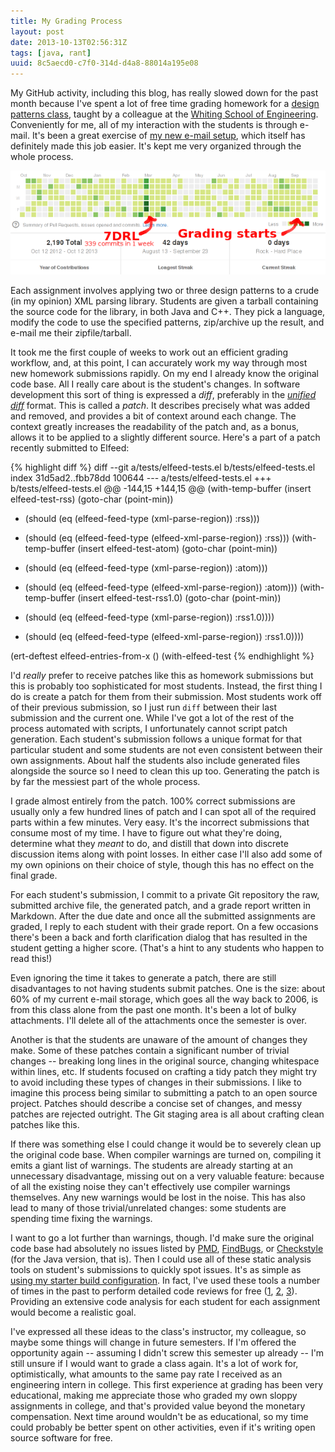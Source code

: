 ```yaml
---
title: My Grading Process
layout: post
date: 2013-10-13T02:56:31Z
tags: [java, rant]
uuid: 8c5aecd0-c7f0-314d-d4a8-88014a195e08
---
```


My GitHub activity, including this blog, has really slowed down for
the past month because I've spent a lot of free time grading homework
for a [design patterns class][class], taught by a colleague at the
[Whiting School of Engineering][wse]. Conveniently for me, all of my
interaction with the students is through e-mail. It's been a great
exercise of [my new e-mail setup][mail], which itself has definitely
made this job easier. It's kept me very organized through the whole
process.

![](/img/screenshot/github-dropoff.png)

Each assignment involves applying two or three design patterns to a
crude (in my opinion) XML parsing library. Students are given a
tarball containing the source code for the library, in both Java and
C++. They pick a language, modify the code to use the specified
patterns, zip/archive up the result, and e-mail me their
zipfile/tarball.

It took me the first couple of weeks to work out an efficient grading
workflow, and, at this point, I can accurately work my way through
most new homework submissions rapidly. On my end I already know the
original code base. All I really care about is the student's changes.
In software development this sort of thing is expressed a *diff*,
preferably in the [*unified diff*][unidiff] format. This is called a
*patch*. It describes precisely what was added and removed, and
provides a bit of context around each change. The context greatly
increases the readability of the patch and, as a bonus, allows it to
be applied to a slightly different source. Here's a part of a patch
recently submitted to Elfeed:

{% highlight diff %}
diff --git a/tests/elfeed-tests.el b/tests/elfeed-tests.el
index 31d5ad2..fbb78dd 100644
--- a/tests/elfeed-tests.el
+++ b/tests/elfeed-tests.el
@@ -144,15 +144,15 @@
   (with-temp-buffer
     (insert elfeed-test-rss)
     (goto-char (point-min))
-    (should (eq (elfeed-feed-type (xml-parse-region)) :rss)))
+    (should (eq (elfeed-feed-type (elfeed-xml-parse-region)) :rss)))
   (with-temp-buffer
     (insert elfeed-test-atom)
     (goto-char (point-min))
-    (should (eq (elfeed-feed-type (xml-parse-region)) :atom)))
+    (should (eq (elfeed-feed-type (elfeed-xml-parse-region)) :atom)))
   (with-temp-buffer
     (insert elfeed-test-rss1.0)
     (goto-char (point-min))
-    (should (eq (elfeed-feed-type (xml-parse-region)) :rss1.0))))
+    (should (eq (elfeed-feed-type (elfeed-xml-parse-region)) :rss1.0))))

 (ert-deftest elfeed-entries-from-x ()
   (with-elfeed-test
{% endhighlight %}

I'd *really* prefer to receive patches like this as homework
submissions but this is probably too sophisticated for most students.
Instead, the first thing I do is create a patch for them from their
submission. Most students work off of their previous submission, so I
just run `diff` between their last submission and the current one.
While I've got a lot of the rest of the process automated with
scripts, I unfortunately cannot script patch generation. Each
student's submission follows a unique format for that particular
student and some students are not even consistent between their own
assignments. About half the students also include generated files
alongside the source so I need to clean this up too. Generating the
patch is by far the messiest part of the whole process.

I grade almost entirely from the patch. 100% correct submissions are
usually only a few hundred lines of patch and I can spot all of the
required parts within a few minutes. Very easy. It's the incorrect
submissions that consume most of my time. I have to figure out what
they're doing, determine what they *meant* to do, and distill that
down into discrete discussion items along with point losses. In either
case I'll also add some of my own opinions on their choice of style,
though this has no effect on the final grade.

For each student's submission, I commit to a private Git repository
the raw, submitted archive file, the generated patch, and a grade
report written in Markdown. After the due date and once all the
submitted assignments are graded, I reply to each student with their
grade report. On a few occasions there's been a back and forth
clarification dialog that has resulted in the student getting a higher
score. (That's a hint to any students who happen to read this!)

Even ignoring the time it takes to generate a patch, there are still
disadvantages to not having students submit patches. One is the size:
about 60% of my current e-mail storage, which goes all the way back to
2006, is from this class alone from the past one month. It's been a
lot of bulky attachments. I'll delete all of the attachments once the
semester is over.

Another is that the students are unaware of the amount of changes they
make. Some of these patches contain a significant number of trivial
changes -- breaking long lines in the original source, changing
whitespace within lines, etc. If students focused on crafting a tidy
patch they might try to avoid including these types of changes in
their submissions. I like to imagine this process being similar to
submitting a patch to an open source project. Patches should describe
a concise set of changes, and messy patches are rejected outright. The
Git staging area is all about crafting clean patches like this.

If there was something else I could change it would be to severely
clean up the original code base. When compiler warnings are turned on,
compiling it emits a giant list of warnings. The students are already
starting at an unnecessary disadvantage, missing out on a very
valuable feature: because of all the existing noise they can't
effectively use compiler warnings themselves. Any new warnings would
be lost in the noise. This has also lead to many of those
trivial/unrelated changes: some students are spending time fixing the
warnings.

I want to go a lot further than warnings, though. I'd make sure the
original code base had absolutely no issues listed by [PMD][pmd],
[FindBugs][findbugs], or [Checkstyle][checkstyle] (for the Java
version, that is). Then I could use all of these static analysis tools
on student's submissions to quickly spot issues. It's as simple as
[using my starter build configuration][build]. In fact, I've used
these tools a number of times in the past to perform detailed code
reviews for free ([1][cr0], [2][cr1], [3][cr2]). Providing an
extensive code analysis for each student for each assignment would
become a realistic goal.

I've expressed all these ideas to the class's instructor, my
colleague, so maybe some things will change in future semesters. If
I'm offered the opportunity again -- assuming I didn't screw this
semester up already -- I'm still unsure if I would want to grade a
class again. It's a lot of work for, optimistically, what amounts to
the same pay rate I received as an engineering intern in college. This
first experience at grading has been very educational, making me
appreciate those who graded my own sloppy assignments in college, and
that's provided value beyond the monetary compensation. Next time
around wouldn't be as educational, so my time could probably be better
spent on other activities, even if it's writing open source software
for free.


[class]: http://apps.ep.jhu.edu/courses/605/707
[wse]: http://engineering.jhu.edu/
[mail]: /blog/2013/09/03/
[unidiff]: http://en.wikipedia.org/wiki/Diff#Unified_format
[pmd]: http://pmd.sourceforge.net/
[findbugs]: http://findbugs.sourceforge.net/
[checkstyle]: http://checkstyle.sourceforge.net/
[build]: https://github.com/skeeto/sample-java-project/blob/master/build.xml
[cr0]: http://www.reddit.com/r/javahelp/comments/1inzs7/_/cb6ojr2
[cr1]: http://www.reddit.com/r/reviewmycode/comments/1a2fty/_/c8tpme2
[cr2]: http://www.reddit.com/r/javahelp/comments/1balsp/_/c958num
